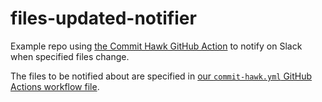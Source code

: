 # files-updated-notifier
Example repo using [the Commit Hawk GitHub Action](https://github.com/jesalg/commit-hawk-action)
to notify on Slack when specified files change.

The files to be notified about are specified in
[our `commit-hawk.yml` GitHub Actions workflow file](.github/workflows/commit-hawk.yml).
